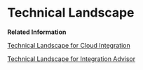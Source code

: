 <!-- loiodaea676662b34211abcee7371ad34e21 -->

# Technical Landscape

**Related Information**  


[Technical Landscape for Cloud Integration](technical-landscape-for-cloud-integration-cc22301.md "The technical infrastructure comprises a set of technical components that can communicate with each other and with remote components in a secure way (using certain protocols such as HTTPS or SFTP, for example).")

[Technical Landscape for Integration Advisor](technical-landscape-for-integration-advisor-4e30818.md "")

